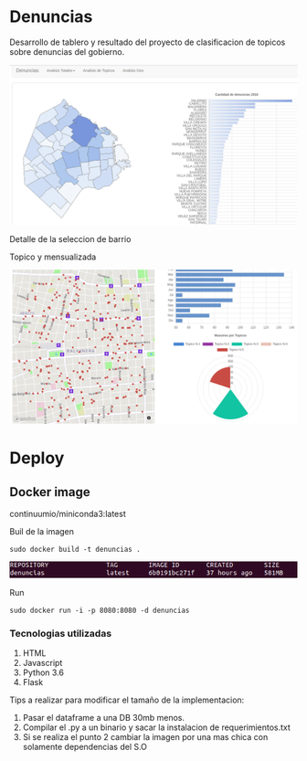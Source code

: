 # Denuncias
Desarrollo de tablero y resultado del proyecto de clasificacion de topicos sobre denuncias del gobierno. 

![Alt text](./pics/p_1_geo.png?raw=true "Pantalla Principal")

Detalle de la seleccion de barrio

Topico y mensualizada

![Alt text](./pics/p_02_geo.png?raw=true "Detalle")

# Deploy
## Docker image

continuumio/miniconda3:latest

Buil de la imagen

    sudo docker build -t denuncias .

![Alt text](./pics/size_image.png?raw=true "image")   

Run 
    
    sudo docker run -i -p 8080:8080 -d denuncias


### Tecnologias utilizadas
1. HTML
2. Javascript
3. Python 3.6
4. Flask


Tips a realizar para modificar el tamaño de la implementacion:
1. Pasar el dataframe a una DB 30mb menos.
2. Compilar el .py a un binario y sacar la instalacion de requerimientos.txt
3. Si se realiza el punto 2 cambiar la imagen por una mas chica con solamente dependencias del S.O